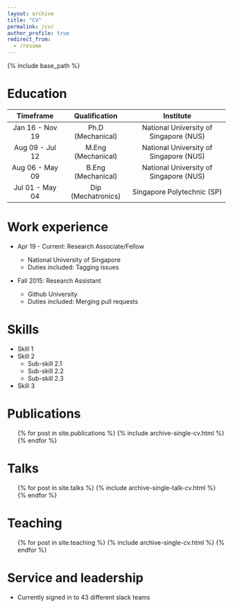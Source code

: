 ```yaml
---
layout: archive
title: "CV"
permalink: /cv/
author_profile: true
redirect_from:
  - /resume
---
```


{% include base_path %}

Education
======
|Timeframe|Qualification|Institute|
|:--------:|:------:|:-------:|
|Jan 16 - Nov 19| Ph.D (Mechanical)| National University of Singapore (NUS)|
|Aug 09 - Jul 12| M.Eng (Mechanical)| National University of Singapore (NUS)|
|Aug 06 - May 09| B.Eng (Mechanical)| National University of Singapore (NUS)|
|Jul 01 - May 04| Dip (Mechatronics)| Singapore Polytechnic (SP)|

Work experience
======
* Apr 19 - Current:  Research Associate/Fellow
  * National University of Singapore
  * Duties included: Tagging issues
  
* Fall 2015: Research Assistant
  * Github University
  * Duties included: Merging pull requests
  
  
Skills
======
* Skill 1
* Skill 2
  * Sub-skill 2.1
  * Sub-skill 2.2
  * Sub-skill 2.3
* Skill 3

Publications
======
  <ul>{% for post in site.publications %}
    {% include archive-single-cv.html %}
  {% endfor %}</ul>
  
Talks
======
  <ul>{% for post in site.talks %}
    {% include archive-single-talk-cv.html %}
  {% endfor %}</ul>
  
Teaching
======
  <ul>{% for post in site.teaching %}
    {% include archive-single-cv.html %}
  {% endfor %}</ul>
  
Service and leadership
======
* Currently signed in to 43 different slack teams
